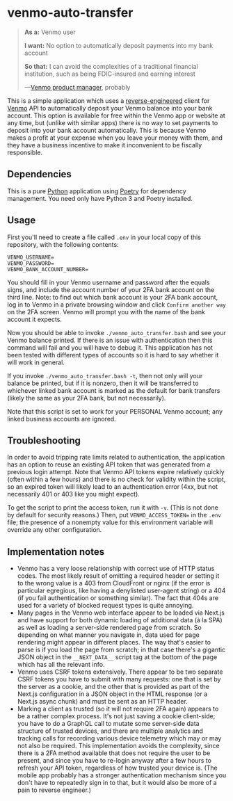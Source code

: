 # venmo-auto-transfer

> **As a:** Venmo user
>
> **I want:** No option to automatically deposit payments into my bank
> account
>
> **So that:** I can avoid the complexities of a traditional financial
> institution, such as being FDIC-insured and earning interest
>
> —[Venmo product manager](https://twitter.com/shituserstory),
> probably

This is a simple application which uses a
[reverse-engineered](https://en.wikipedia.org/wiki/Reverse_engineering)
client for [Venmo](https://venmo.com/) API to automatically deposit
your Venmo balance into your bank account. This option is available
for free within the Venmo app or website at any time, but (unlike with
similar apps) there is no way to set payments to deposit into your
bank account automatically. This is because Venmo makes a profit at
your expense when you leave your money with them, and they have a
business incentive to make it inconvenient to be fiscally responsible.

## Dependencies

This is a pure [Python](https://www.python.org/) application using
[Poetry](https://python-poetry.org/) for dependency management. You
need only have Python 3 and Poetry installed.

## Usage

First you'll need to create a file called `.env` in your local copy of
this repository, with the following contents:

```
VENMO_USERNAME=
VENMO_PASSWORD=
VENMO_BANK_ACCOUNT_NUMBER=
```

You should fill in your Venmo username and password after the equals
signs, and include the account number of your 2FA bank account on the
third line. Note: to find out which bank account is your 2FA bank
account, log in to Venmo in a private browsing window and click
`Confirm another way` on the 2FA screen. Venmo will prompt you with
the name of the bank account it expects.

Now you should be able to invoke `./venmo_auto_transfer.bash` and see
your Venmo balance printed. If there is an issue with authentication
then this command will fail and you will have to debug it. This
application has not been tested with different types of accounts so it
is hard to say whether it will work in general.

If you invoke `./venmo_auto_transfer.bash -t`, then not only will your
balance be printed, but if it is nonzero, then it will be transferred
to whichever linked bank account is marked as the default for bank
transfers (likely the same as your 2FA bank, but not necessarily).

Note that this script is set to work for your PERSONAL Venmo account;
any linked business accounts are ignored.

## Troubleshooting

In order to avoid tripping rate limits related to authentication, the
application has an option to reuse an existing API token that was
generated from a previous login attempt. Note that Venmo API tokens
expire relatively quickly (often within a few hours) and there is no
check for validity within the script, so an expired token will likely
lead to an authentication error (4xx, but not necessarily 401 or 403
like you might expect).

To get the script to print the access token, run it with `-v`. (This
is not done by default for security reasons.) Then, put
`VENMO_ACCESS_TOKEN=` in the `.env` file; the presence of a nonempty
value for this environment variable will override any other
configuration.

## Implementation notes

* Venmo has a very loose relationship with correct use of HTTP status
  codes. The most likely result of omitting a required header or
  setting it to the wrong value is a 403 from CloudFront or nginx (if
  the error is particular egregious, like having a denylisted
  user-agent string) or a 404 (if you fail authentication or something
  similar). The fact that 404s are used for a variety of blocked
  request types is quite annoying.
* Many pages in the Venmo web interface appear to be loaded via
  Next.js and have support for both dynamic loading of additional data
  (à la SPA) as well as loading a server-side rendered page from
  scratch. So depending on what manner you navigate in, data used for
  page rendering might appear in different places. The way that's
  easier to parse is if you load the page from scratch; in that case
  there's a gigantic JSON object in the `__NEXT_DATA__` script tag at
  the bottom of the page which has all the relevant info.
* Venmo uses CSRF tokens extensively. There appear to be two separate
  CSRF tokens you have to submit with many requests: one that is set
  by the server as a cookie, and the other that is provided as part of
  the Next.js configuration in a JSON object in the HTML response (or
  a Next.js async chunk) and must be sent as an HTTP header.
* Marking a client as trusted (so it will not require 2FA again)
  appears to be a rather complex process. It's not just saving a
  cookie client-side; you have to do a GraphQL call to mutate some
  server-side data structure of trusted devices, and there are
  multiple analytics and tracking calls for recording various device
  telemetry which may or may not also be required. This implementation
  avoids the complexity, since there is a 2FA method available that
  does not require the user to be present, and since you have to
  re-login anyway after a few hours to refresh your API token,
  regardless of how trusted your device is. (The mobile app probably
  has a stronger authentication mechanism since you don't have to
  repeatedly sign in to that, but it would also be more of a pain to
  reverse engineer.)
